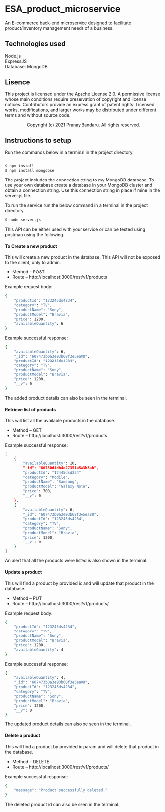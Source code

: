 # ESA_product_microservice
 An E-commerce back-end microservice designed to facilitate product/inventory management needs of a business.
 
## Technologies used
 Node.js <br />
 ExpressJS <br />
 Database: MongoDB
 
## Lisence
 This project is licensed under the Apache License 2.0.
 A permissive license whose main conditions require preservation of copyright and license notices. Contributors provide an express grant of patent rights. Licensed works, modifications, and larger works may be distributed under different terms and without source code.
 <p align="center"> Copyright (c) 2021 Pranay Bandaru. All rights reserved.</p>

## Instructions to setup
Run the commands below in a terminal in the project directory.
```bash

$ npm install
$ npm install mongoose
```
The project includes the connection string to my MongoDB database. To use your own database create a database in your MongoDB cluster and obtain a connection string. 
Use this connection string in place if mine in the server.js file.

To run the service run the below command in a terminal in the project directory.
```bash
$ node server.js
```

This API can be either used with your service or can be tested using postman using the following.

#### To Create a new product
This will create a new product in the database.
This API will not be exposed to the client, only to admin.

- Method – POST
- Route – http://localhost:3000/rest/v1/products

Example request body:
```bash
{
    "productId": "123245ds4234",
    "category": "TV",
    "productName": "Sony",
    "productModel": "Bravia",
    "price": 1200,
    "availableQuantity": 6
}
```

Example successful response:
```bash
{
    "availableQuantity": 6,
    "_id": "607473b0a3e93b68f3e5ea88",
    "productId": "123245ds4234",
    "category": "TV",
    "productName": "Sony",
    "productModel": "Bravia",
    "price": 1200,
    "__v": 0
}
```
The added product details can also be seen in the terminal.

#### Retrieve list of products
This will list all the available products in the database.

- Method – GET
- Route – http://localhost:3000/rest/v1/products

Example successful response:
```bash
[
    {
        "availableQuantity": 10,
        "_id": "60730d1db4e27351a5a3b3ab",
        "productId": "12445dsd234",
        "category": "Modile",
        "productName": "Samsung",
        "productModel": "Galaxy Note",
        "price": 700,
        "__v": 0
    },
    {
        "availableQuantity": 6,
        "_id": "607473b0a3e93b68f3e5ea88",
        "productId": "123245ds4234",
        "category": "TV",
        "productName": "Sony",
        "productModel": "Bravia",
        "price": 1200,
        "__v": 0
    }
]
```
An alert that all the products were listed is also shown in the terminal.

#### Update a product
This will find a product by provided id and will update that product in the database.

- Method – PUT
- Route – http://localhost:3000/rest/v1/products/<product-id>

Example request body:
```bash
{
    "productId": "123245ds4234",
    "category": "TV",
    "productName": "Sony",
    "productModel": "Bravia",
    "price": 1200,
    "availableQuantity": 4
}
```

Example successful response:
```bash
{
    "availableQuantity": 4,
    "_id": "607473b0a3e93b68f3e5ea88",
    "productId": "123245ds4234",
    "category": "TV",
    "productName": "Sony",
    "productModel": "Bravia",
    "price": 1200,
    "__v": 0
}
```
The updated product details can also be seen in the terminal.

#### Delete a product
This will find a product by provided id param and will delete that product in the database.

- Method – DELETE
- Route – http://localhost:3000/rest/v1/products/<product-id>

Example successful response:
```bash
{
    "message": "Product successfully deleted."
}
```
The deleted product id can also be seen in the terminal.

